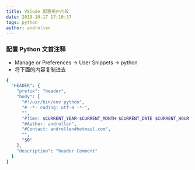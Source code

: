 ```yaml
---
title: VSCode 配置用户片段
date: 2019-10-17 17:10:37  
tags: python
author: androllen  
---
```


### 配置 Python 文首注释
  - Manage or Preferences -> User Snippets -> python
  - 将下面的内容复制进去

  ``` bash
  {
    "HEADER": {
      "prefix": "header",
      "body": [
        "#!/usr/bin/env python",
        "# -*- coding: utf-8 -*-",
        "",
        "#Time: $CURRENT_YEAR-$CURRENT_MONTH-$CURRENT_DATE $CURRENT_HOUR:$CURRENT_MINUTE:$CURRENT_SECOND",
        "#Author: androllen",
        "#Contact: androllen#hotmail.com",
        "",
        "$0"
      ],
      "description": "header Comment"
    }
  }
  ```

